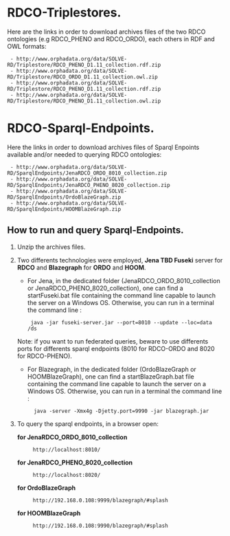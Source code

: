# RDCO-Triplestores.
Here are the links in order to download archives files of the two RDCO ontologies (e.g RDCO_PHENO and RDCO_ORDO), each others in RDF and OWL formats:

     - http://www.orphadata.org/data/SOLVE-RD/Triplestore/RDCO_PHENO_D1.11_collection.rdf.zip
     - http://www.orphadata.org/data/SOLVE-RD/Triplestore/RDCO_ORDO_D1.11_collection.owl.zip
     - http://www.orphadata.org/data/SOLVE-RD/Triplestore/RDCO_PHENO_D1.11_collection.rdf.zip
     - http://www.orphadata.org/data/SOLVE-RD/Triplestore/RDCO_PHENO_D1.11_collection.owl.zip
     
 # RDCO-Sparql-Endpoints.
 Here the links in order to download archives files of Sparql Enpoints available and/or needed to querying RDCO ontologies:
 
     - http://www.orphadata.org/data/SOLVE-RD/SparqlEndpoints/JenaRDCO_ORDO_8010_collection.zip
     - http://www.orphadata.org/data/SOLVE-RD/SparqlEndpoints/JenaRDCO_PHENO_8020_collection.zip
     - http://www.orphadata.org/data/SOLVE-RD/SparqlEndpoints/OrdoBlazeGraph.zip
     - http://www.orphadata.org/data/SOLVE-RD/SparqlEndpoints/HOOMBlazeGraph.zip
     

     
 ## How to run and query Sparql-Endpoints.
 1. Unzip the archives files.
 2. Two differents technologies were employed, **Jena TBD Fuseki** server for **RDCO** and **Blazegraph** for **ORDO** and **HOOM**.
     - For Jena, in the dedicated folder (JenaRDCO_ORDO_8010_collection or JenaRDCO_PHENO_8020_collection), one can find a startFuseki.bat file containing the command line capable to launch the server on a Windows OS.
     Otherwise, you can run in a terminal the command line :  
            
            java -jar fuseki-server.jar --port=8010 --update --loc=data /ds
     Note: if you want to run federated queries, beware to use differents ports for differents sparql endpoints (8010 for RDCO-ORDO and 8020 for RDCO-PHENO).                    
    
    - For Blazegraph, in the dedicated folder (OrdoBlazeGraph or HOOMBlazeGraph), one can find a startBlazeGraph.bat file containing the command line capable to launch the server on a Windows OS.
     Otherwise, you can run in a terminal the command line :   
            
            java -server -Xmx4g -Djetty.port=9990 -jar blazegraph.jar  
            
3. To query the sparql endpoints, in a browser open: 
     
     **for JenaRDCO_ORDO_8010_collection**
            
            http://localhost:8010/   
            
      **for JenaRDCO_PHENO_8020_collection**
      
            http://localhost:8020/
      
      **for OrdoBlazeGraph**       
      
            http://192.168.0.108:9999/blazegraph/#splash
          
      **for HOOMBlazeGraph**       
      
            http://192.168.0.108:9990/blazegraph/#splash
            
            
            
       
